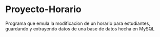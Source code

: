 # Proyecto-Horario
Programa que emula la modificacion de un horario para estudiantes, guardando y extrayendo datos de una base de datos hecha en MySQL
